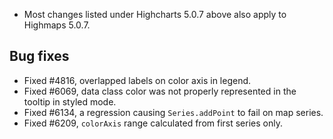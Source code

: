 - Most changes listed under Highcharts 5.0.7 above also apply to Highmaps 5.0.7.
## Bug fixes 
- Fixed #4816, overlapped labels on color axis in legend.
- Fixed #6069, data class color was not properly represented in the tooltip in styled mode.
- Fixed #6134, a regression causing ``Series.addPoint`` to fail on map series.
- Fixed #6209, ``colorAxis`` range calculated from first series only.